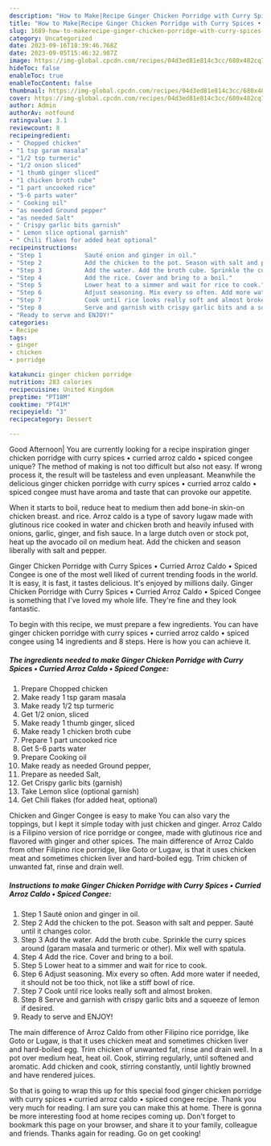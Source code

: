 ```yaml
---
description: "How to Make|Recipe Ginger Chicken Porridge with Curry Spices • Curried Arroz Caldo • Spiced Congee {That is Simple"
title: "How to Make|Recipe Ginger Chicken Porridge with Curry Spices • Curried Arroz Caldo • Spiced Congee {That is Simple"
slug: 1689-how-to-makerecipe-ginger-chicken-porridge-with-curry-spices-curried-arroz-caldo-spiced-congee-that-is-simple
category: Uncategorized
date: 2023-09-16T18:39:46.768Z
date: 2023-09-05T15:46:32.987Z
image: https://img-global.cpcdn.com/recipes/04d3ed81e814c3cc/680x482cq70/ginger-chicken-porridge-with-curry-spices-curried-arroz-caldo-spiced-congee-recipe-main-photo.jpg
hideToc: false
enableToc: true
enableTocContent: false
thumbnail: https://img-global.cpcdn.com/recipes/04d3ed81e814c3cc/680x482cq70/ginger-chicken-porridge-with-curry-spices-curried-arroz-caldo-spiced-congee-recipe-main-photo.jpg
cover: https://img-global.cpcdn.com/recipes/04d3ed81e814c3cc/680x482cq70/ginger-chicken-porridge-with-curry-spices-curried-arroz-caldo-spiced-congee-recipe-main-photo.jpg
author: Admin
authorAv: notfound
ratingvalue: 3.1
reviewcount: 8
recipeingredient:
- " Chopped chicken"
- "1 tsp garam masala"
- "1/2 tsp turmeric"
- "1/2 onion sliced"
- "1 thumb ginger sliced"
- "1 chicken broth cube"
- "1 part uncooked rice"
- "5-6 parts water"
- " Cooking oil"
- "as needed Ground pepper"
- "as needed Salt"
- " Crispy garlic bits garnish"
- " Lemon slice optional garnish"
- " Chili flakes for added heat optional"
recipeinstructions:
- "Step 1            Sauté onion and ginger in oil."
- "Step 2            Add the chicken to the pot. Season with salt and pepper. Sauté until it changes color."
- "Step 3            Add the water. Add the broth cube. Sprinkle the curry spices around (garam masala and turmeric or other). Mix well with spatula."
- "Step 4            Add the rice. Cover and bring to a boil."
- "Step 5            Lower heat to a simmer and wait for rice to cook."
- "Step 6            Adjust seasoning. Mix every so often. Add more water if needed, it should not be too thick, not like a stiff bowl of rice."
- "Step 7            Cook until rice looks really soft and almost broken."
- "Step 8            Serve and garnish with crispy garlic bits and a squeeze of lemon if desired."
- "Ready to serve and ENJOY!"
categories:
- Recipe
tags:
- ginger
- chicken
- porridge

katakunci: ginger chicken porridge 
nutrition: 283 calories
recipecuisine: United Kingdom
preptime: "PT18M"
cooktime: "PT41M"
recipeyield: "3"
recipecategory: Dessert

---
```



Good Afternoon| You are currently looking for a recipe inspiration ginger chicken porridge with curry spices • curried arroz caldo • spiced congee unique? The method of making is not too difficult but also not easy. If wrong process it, the result will be tasteless and even unpleasant. Meanwhile the delicious ginger chicken porridge with curry spices • curried arroz caldo • spiced congee must have aroma and taste that can provoke our appetite.





When it starts to boil, reduce heat to medium then add bone-in skin-on chicken breast. and rice. Arroz caldo is a type of savory lugaw made with glutinous rice cooked in water and chicken broth and heavily infused with onions, garlic, ginger, and fish sauce. In a large dutch oven or stock pot, heat up the avocado oil on medium heat. Add the chicken and season liberally with salt and pepper.

Ginger Chicken Porridge with Curry Spices • Curried Arroz Caldo • Spiced Congee is one of the most well liked of current trending foods in the world. It is easy, it is fast, it tastes delicious. It's enjoyed by millions daily. Ginger Chicken Porridge with Curry Spices • Curried Arroz Caldo • Spiced Congee is something that I've loved my whole life. They're fine and they look fantastic.


To begin with this recipe, we must prepare a few ingredients. You can have ginger chicken porridge with curry spices • curried arroz caldo • spiced congee using 14 ingredients and 8 steps. Here is how you can achieve it.

<!--inarticleads1-->

##### The ingredients needed to make Ginger Chicken Porridge with Curry Spices • Curried Arroz Caldo • Spiced Congee:

1. Prepare  Chopped chicken
1. Make ready 1 tsp garam masala
1. Make ready 1/2 tsp turmeric
1. Get 1/2 onion, sliced
1. Make ready 1 thumb ginger, sliced
1. Make ready 1 chicken broth cube
1. Prepare 1 part uncooked rice
1. Get 5-6 parts water
1. Prepare  Cooking oil
1. Make ready as needed Ground pepper,
1. Prepare as needed Salt,
1. Get  Crispy garlic bits (garnish)
1. Take  Lemon slice (optional garnish)
1. Get  Chili flakes (for added heat, optional)


Chicken and Ginger Congee is easy to make You can also vary the toppings, but I kept it simple today with just chicken and ginger. Arroz Caldo is a Filipino version of rice porridge or congee, made with glutinous rice and flavored with ginger and other spices. The main difference of Arroz Caldo from other Filipino rice porridge, like Goto or Lugaw, is that it uses chicken meat and sometimes chicken liver and hard-boiled egg. Trim chicken of unwanted fat, rinse and drain well. 

<!--inarticleads2-->

##### Instructions to make Ginger Chicken Porridge with Curry Spices • Curried Arroz Caldo • Spiced Congee:

1. Step 1            Sauté onion and ginger in oil.
1. Step 2            Add the chicken to the pot. Season with salt and pepper. Sauté until it changes color.
1. Step 3            Add the water. Add the broth cube. Sprinkle the curry spices around (garam masala and turmeric or other). Mix well with spatula.
1. Step 4            Add the rice. Cover and bring to a boil.
1. Step 5            Lower heat to a simmer and wait for rice to cook.
1. Step 6            Adjust seasoning. Mix every so often. Add more water if needed, it should not be too thick, not like a stiff bowl of rice.
1. Step 7            Cook until rice looks really soft and almost broken.
1. Step 8            Serve and garnish with crispy garlic bits and a squeeze of lemon if desired.
1. Ready to serve and ENJOY!

The main difference of Arroz Caldo from other Filipino rice porridge, like Goto or Lugaw, is that it uses chicken meat and sometimes chicken liver and hard-boiled egg. Trim chicken of unwanted fat, rinse and drain well. In a pot over medium heat, heat oil. Cook, stirring regularly, until softened and aromatic. Add chicken and cook, stirring constantly, until lightly browned and have rendered juices. 

So that is going to wrap this up for this special food ginger chicken porridge with curry spices • curried arroz caldo • spiced congee recipe. Thank you very much for reading. I am sure you can make this at home. There is gonna be more interesting food at home recipes coming up. Don't forget to bookmark this page on your browser, and share it to your family, colleague and friends. Thanks again for reading. Go on get cooking!
